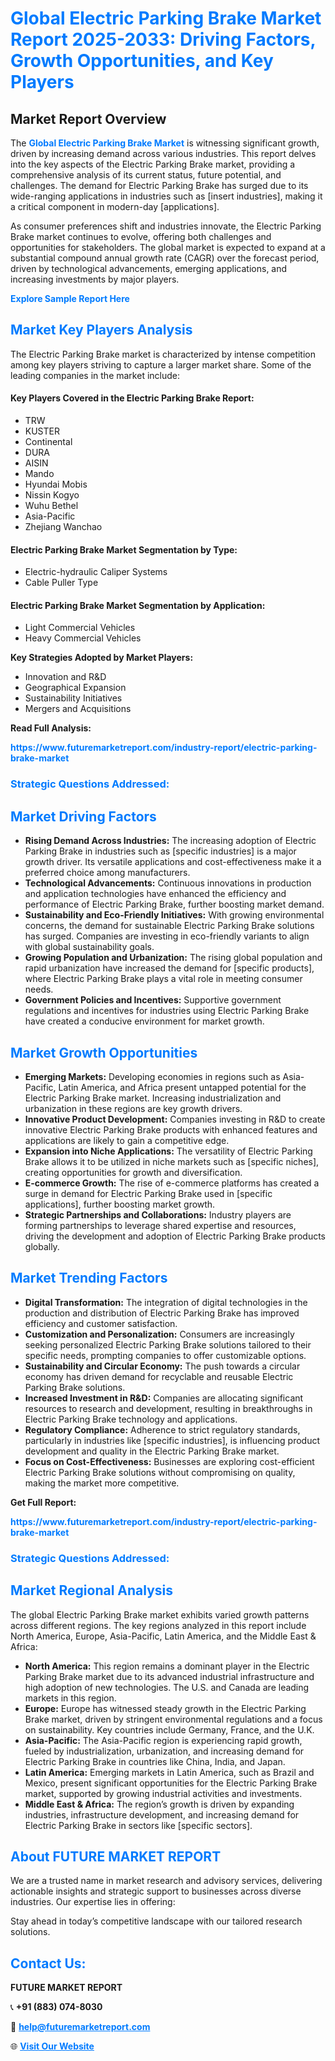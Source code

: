 <h1 style="color: #007BFF;">Global Electric Parking Brake Market Report 2025-2033: Driving Factors, Growth Opportunities, and Key Players</h1>

<section id="overview">
<h2>Market Report Overview</h2>
<p>The <a href="https://www.futuremarketreport.com/industry-report/electric-parking-brake-market" style="color: #007BFF; text-decoration: none;"><strong>Global Electric Parking Brake Market</strong></a> is witnessing significant growth, driven by increasing demand across various industries. This report delves into the key aspects of the Electric Parking Brake market, providing a comprehensive analysis of its current status, future potential, and challenges. The demand for Electric Parking Brake has surged due to its wide-ranging applications in industries such as [insert industries], making it a critical component in modern-day [applications].</p>
<p>As consumer preferences shift and industries innovate, the Electric Parking Brake market continues to evolve, offering both challenges and opportunities for stakeholders. The global market is expected to expand at a substantial compound annual growth rate (CAGR) over the forecast period, driven by technological advancements, emerging applications, and increasing investments by major players.</p>
</section>

<section id="overview">
<p><a href="https://www.futuremarketreport.com/request-sample/reportId=88893" style="color: #007BFF; text-decoration: none;"><strong>Explore Sample Report Here</strong></a></p>
</section>

<section id="key-players">
<h2 style="color: #007BFF;">Market Key Players Analysis</h2>
<p>The Electric Parking Brake market is characterized by intense competition among key players striving to capture a larger market share. Some of the leading companies in the market include:</p>
<h4>Key Players Covered in the Electric Parking Brake Report:</h4>
<ul><li>TRW</li><li>KUSTER</li><li>Continental</li><li>DURA</li><li>AISIN</li><li>Mando</li><li>Hyundai Mobis</li><li>Nissin Kogyo</li><li>Wuhu Bethel</li><li>Asia-Pacific</li><li>Zhejiang Wanchao</li></ul>
<h4>Electric Parking Brake Market Segmentation by Type:</h4>
<ul><li>Electric-hydraulic Caliper Systems</li><li>Cable Puller Type</li></ul>

<h4>Electric Parking Brake Market Segmentation by Application:</h4>
<ul><li>Light Commercial Vehicles</li><li>Heavy Commercial Vehicles</li></ul>
<p><strong>Key Strategies Adopted by Market Players:</strong></p>
<ul>
<li>Innovation and R&D</li>
<li>Geographical Expansion</li>
<li>Sustainability Initiatives</li>
<li>Mergers and Acquisitions</li>
</ul>
</section>

<section>
<p><strong>Read Full Analysis: </strong></p><a href="https://www.futuremarketreport.com/industry-report/electric-parking-brake-market" style="color: #007BFF; text-decoration: none;"><strong>https://www.futuremarketreport.com/industry-report/electric-parking-brake-market</strong></a>
<h3 style="color: #007BFF;">Strategic Questions Addressed:</h3>
</section>

<section id="driving-factors">
<h2 style="color: #007BFF;">Market Driving Factors</h2>
<ul>
<li><strong>Rising Demand Across Industries:</strong> The increasing adoption of Electric Parking Brake in industries such as [specific industries] is a major growth driver. Its versatile applications and cost-effectiveness make it a preferred choice among manufacturers.</li>
<li><strong>Technological Advancements:</strong> Continuous innovations in production and application technologies have enhanced the efficiency and performance of Electric Parking Brake, further boosting market demand.</li>
<li><strong>Sustainability and Eco-Friendly Initiatives:</strong> With growing environmental concerns, the demand for sustainable Electric Parking Brake solutions has surged. Companies are investing in eco-friendly variants to align with global sustainability goals.</li>
<li><strong>Growing Population and Urbanization:</strong> The rising global population and rapid urbanization have increased the demand for [specific products], where Electric Parking Brake plays a vital role in meeting consumer needs.</li>
<li><strong>Government Policies and Incentives:</strong> Supportive government regulations and incentives for industries using Electric Parking Brake have created a conducive environment for market growth.</li>
</ul>
</section>

<section id="growth-opportunities">
<h2 style="color: #007BFF;">Market Growth Opportunities</h2>
<ul>
<li><strong>Emerging Markets:</strong> Developing economies in regions such as Asia-Pacific, Latin America, and Africa present untapped potential for the Electric Parking Brake market. Increasing industrialization and urbanization in these regions are key growth drivers.</li>
<li><strong>Innovative Product Development:</strong> Companies investing in R&D to create innovative Electric Parking Brake products with enhanced features and applications are likely to gain a competitive edge.</li>
<li><strong>Expansion into Niche Applications:</strong> The versatility of Electric Parking Brake allows it to be utilized in niche markets such as [specific niches], creating opportunities for growth and diversification.</li>
<li><strong>E-commerce Growth:</strong> The rise of e-commerce platforms has created a surge in demand for Electric Parking Brake used in [specific applications], further boosting market growth.</li>
<li><strong>Strategic Partnerships and Collaborations:</strong> Industry players are forming partnerships to leverage shared expertise and resources, driving the development and adoption of Electric Parking Brake products globally.</li>
</ul>
</section>

<section id="trending-factors">
<h2 style="color: #007BFF;">Market Trending Factors</h2>
<ul>
<li><strong>Digital Transformation:</strong> The integration of digital technologies in the production and distribution of Electric Parking Brake has improved efficiency and customer satisfaction.</li>
<li><strong>Customization and Personalization:</strong> Consumers are increasingly seeking personalized Electric Parking Brake solutions tailored to their specific needs, prompting companies to offer customizable options.</li>
<li><strong>Sustainability and Circular Economy:</strong> The push towards a circular economy has driven demand for recyclable and reusable Electric Parking Brake solutions.</li>
<li><strong>Increased Investment in R&D:</strong> Companies are allocating significant resources to research and development, resulting in breakthroughs in Electric Parking Brake technology and applications.</li>
<li><strong>Regulatory Compliance:</strong> Adherence to strict regulatory standards, particularly in industries like [specific industries], is influencing product development and quality in the Electric Parking Brake market.</li>
<li><strong>Focus on Cost-Effectiveness:</strong> Businesses are exploring cost-efficient Electric Parking Brake solutions without compromising on quality, making the market more competitive.</li>
</ul>
</section>

<section>
<p><strong>Get Full Report: </strong></p><a href="https://www.futuremarketreport.com/industry-report/electric-parking-brake-market" style="color: #007BFF; text-decoration: none;"><strong>https://www.futuremarketreport.com/industry-report/electric-parking-brake-market</strong></a>
<h3 style="color: #007BFF;">Strategic Questions Addressed:</h3>
</section>


<section id="regional-analysis">
<h2 style="color: #007BFF;">Market Regional Analysis</h2>
<p>The global Electric Parking Brake market exhibits varied growth patterns across different regions. The key regions analyzed in this report include North America, Europe, Asia-Pacific, Latin America, and the Middle East & Africa:</p>
<ul>
<li><strong>North America:</strong> This region remains a dominant player in the Electric Parking Brake market due to its advanced industrial infrastructure and high adoption of new technologies. The U.S. and Canada are leading markets in this region.</li>
<li><strong>Europe:</strong> Europe has witnessed steady growth in the Electric Parking Brake market, driven by stringent environmental regulations and a focus on sustainability. Key countries include Germany, France, and the U.K.</li>
<li><strong>Asia-Pacific:</strong> The Asia-Pacific region is experiencing rapid growth, fueled by industrialization, urbanization, and increasing demand for Electric Parking Brake in countries like China, India, and Japan.</li>
<li><strong>Latin America:</strong> Emerging markets in Latin America, such as Brazil and Mexico, present significant opportunities for the Electric Parking Brake market, supported by growing industrial activities and investments.</li>
<li><strong>Middle East & Africa:</strong> The region’s growth is driven by expanding industries, infrastructure development, and increasing demand for Electric Parking Brake in sectors like [specific sectors].</li>
</ul>
</section>

<footer>
<h2 style="color: #007BFF;">About FUTURE MARKET REPORT</h2>
<p>We are a trusted name in market research and advisory services, delivering actionable insights and strategic support to businesses across diverse industries. Our expertise lies in offering:</p>

<p>Stay ahead in today’s competitive landscape with our tailored research solutions.</p>

<h2 style="color: #007BFF;">Contact Us:</h2>
<p><strong>FUTURE MARKET REPORT</strong></p>
<p>📞 <strong>+91 (883) 074-8030</strong></p>
<p>📧 <strong><a href="mailto:help@futuremarketreport.com" style="color: #007BFF;">help@futuremarketreport.com</a></strong></p>
<p>🌐 <strong><a href="https://www.futuremarketreport.com/" style="color: #007BFF;">Visit Our Website</a></strong></p>
</footer>